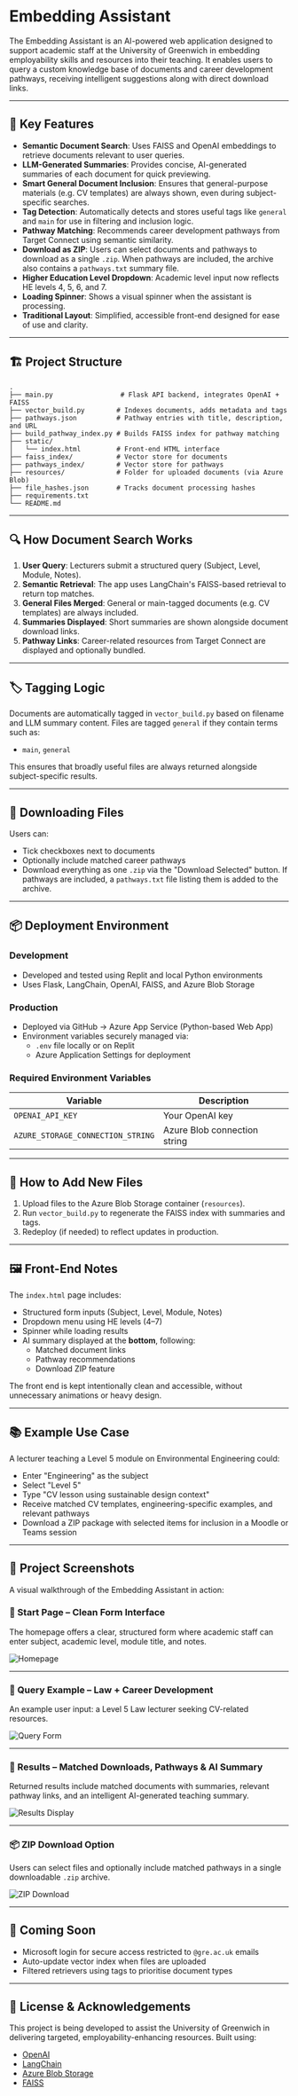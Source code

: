 # Embedding Assistant

The Embedding Assistant is an AI-powered web application designed to support academic staff at the University of Greenwich in embedding employability skills and resources into their teaching. It enables users to query a custom knowledge base of documents and career development pathways, receiving intelligent suggestions along with direct download links.

---

## 🌟 Key Features

- **Semantic Document Search**: Uses FAISS and OpenAI embeddings to retrieve documents relevant to user queries.
- **LLM-Generated Summaries**: Provides concise, AI-generated summaries of each document for quick previewing.
- **Smart General Document Inclusion**: Ensures that general-purpose materials (e.g. CV templates) are always shown, even during subject-specific searches.
- **Tag Detection**: Automatically detects and stores useful tags like `general` and `main` for use in filtering and inclusion logic.
- **Pathway Matching**: Recommends career development pathways from Target Connect using semantic similarity.
- **Download as ZIP**: Users can select documents and pathways to download as a single `.zip`. When pathways are included, the archive also contains a `pathways.txt` summary file.
- **Higher Education Level Dropdown**: Academic level input now reflects HE levels 4, 5, 6, and 7.
- **Loading Spinner**: Shows a visual spinner when the assistant is processing.
- **Traditional Layout**: Simplified, accessible front-end designed for ease of use and clarity.

---

## 🏗 Project Structure

```
.
├── main.py                 # Flask API backend, integrates OpenAI + FAISS
├── vector_build.py        # Indexes documents, adds metadata and tags
├── pathways.json          # Pathway entries with title, description, and URL
├── build_pathway_index.py # Builds FAISS index for pathway matching
├── static/
│   └── index.html         # Front-end HTML interface
├── faiss_index/           # Vector store for documents
├── pathways_index/        # Vector store for pathways
├── resources/             # Folder for uploaded documents (via Azure Blob)
├── file_hashes.json       # Tracks document processing hashes
├── requirements.txt
└── README.md
```

---

## 🔍 How Document Search Works

1. **User Query**: Lecturers submit a structured query (Subject, Level, Module, Notes).
2. **Semantic Retrieval**: The app uses LangChain's FAISS-based retrieval to return top matches.
3. **General Files Merged**: General or main-tagged documents (e.g. CV templates) are always included.
4. **Summaries Displayed**: Short summaries are shown alongside document download links.
5. **Pathway Links**: Career-related resources from Target Connect are displayed and optionally bundled.

---

## 🏷 Tagging Logic

Documents are automatically tagged in `vector_build.py` based on filename and LLM summary content. Files are tagged `general` if they contain terms such as:

- `main`, `general`

This ensures that broadly useful files are always returned alongside subject-specific results.

---

## 💾 Downloading Files

Users can:
- Tick checkboxes next to documents
- Optionally include matched career pathways
- Download everything as one `.zip` via the "Download Selected" button. If pathways are included, a `pathways.txt` file listing them is added to the archive.

---

## 📦 Deployment Environment

### Development
- Developed and tested using Replit and local Python environments
- Uses Flask, LangChain, OpenAI, FAISS, and Azure Blob Storage

### Production
- Deployed via GitHub → Azure App Service (Python-based Web App)
- Environment variables securely managed via:
  - `.env` file locally or on Replit
  - Azure Application Settings for deployment

### Required Environment Variables

| Variable                     | Description                        |
|-----------------------------|------------------------------------|
| `OPENAI_API_KEY`            | Your OpenAI key                    |
| `AZURE_STORAGE_CONNECTION_STRING` | Azure Blob connection string  |

---

## 📄 How to Add New Files

1. Upload files to the Azure Blob Storage container (`resources`).
2. Run `vector_build.py` to regenerate the FAISS index with summaries and tags.
3. Redeploy (if needed) to reflect updates in production.

---

## 🖼 Front-End Notes

The `index.html` page includes:
- Structured form inputs (Subject, Level, Module, Notes)
- Dropdown menu using HE levels (4–7)
- Spinner while loading results
- AI summary displayed at the **bottom**, following:
  - Matched document links
  - Pathway recommendations
  - Download ZIP feature

The front end is kept intentionally clean and accessible, without unnecessary animations or heavy design.

---

## 📚 Example Use Case

A lecturer teaching a Level 5 module on Environmental Engineering could:

- Enter "Engineering" as the subject
- Select "Level 5"
- Type "CV lesson using sustainable design context"
- Receive matched CV templates, engineering-specific examples, and relevant pathways
- Download a ZIP package with selected items for inclusion in a Moodle or Teams session

---
## 📸 Project Screenshots

A visual walkthrough of the Embedding Assistant in action:

### 🏁 Start Page – Clean Form Interface

The homepage offers a clear, structured form where academic staff can enter subject, academic level, module title, and notes.

![Homepage](screenshots/homepage.jpg)

---

### 🧠 Query Example – Law + Career Development

An example user input: a Level 5 Law lecturer seeking CV-related resources.

![Query Form](screenshots/query-form.jpg)

---

### 📄 Results – Matched Downloads, Pathways & AI Summary

Returned results include matched documents with summaries, relevant pathway links, and an intelligent AI-generated teaching summary.

![Results Display](screenshots/results-display.jpg)

---

### 📦 ZIP Download Option

Users can select files and optionally include matched pathways in a single downloadable `.zip` archive.

![ZIP Download](screenshots/zip-download.jpg)

---

## 🔐 Coming Soon

- Microsoft login for secure access restricted to `@gre.ac.uk` emails
- Auto-update vector index when files are uploaded
- Filtered retrievers using tags to prioritise document types

---

## 🤝 License & Acknowledgements

This project is being developed to assist the University of Greenwich in delivering targeted, employability-enhancing resources. Built using:

- [OpenAI](https://openai.com/)
- [LangChain](https://www.langchain.com/)
- [Azure Blob Storage](https://azure.microsoft.com/en-us/services/storage/blobs/)
- [FAISS](https://github.com/facebookresearch/faiss)